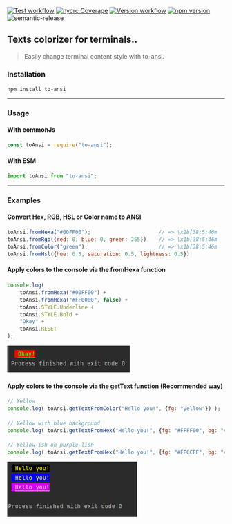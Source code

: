 
[![Test workflow](https://github.com/thimpat/to-ansi/actions/workflows/test.yml/badge.svg)](https://github.com/thimpat/to-ansi/blob/main/README.md)
[![nycrc Coverage](https://img.shields.io/nycrc/thimpat/to-ansi?preferredThreshold=lines)](https://github.com/thimpat/to-ansi/blob/main/README.md)
[![Version workflow](https://github.com/thimpat/to-ansi/actions/workflows/versioning.yml/badge.svg)](https://github.com/thimpat/to-ansi/blob/main/README.md)
[![npm version](https://badge.fury.io/js/to-ansi.svg)](https://www.npmjs.com/package/to-ansi)
<img alt="semantic-release" src="https://img.shields.io/badge/semantic--release-19.0.2-e10079?logo=semantic-release">



## Texts colorizer for terminals..
> 
> Easily change terminal content style with to-ansi.


### Installation

```shell
npm install to-ansi
```


---

### Usage

#### With commonJs

```javascript
const toAnsi = require("to-ansi");
```

#### With ESM

```javascript
import toAnsi from "to-ansi";
```

---

### Examples

#### Convert Hex, RGB, HSL or Color name to ANSI
```javascript
toAnsi.fromHexa("#00FF00");                      // => \x1b[38;5;46m 
toAnsi.fromRgb({red: 0, blue: 0, green: 255})    // => \x1b[38;5;46m 
toAnsi.fromColor("green");                       // => \x1b[38;5;46m
toAnsi.fromHsl({hue: 0.5, saturation: 0.5, lightness: 0.5})
```

#### Apply colors to the console via the **fromHexa** function
```javascript
console.log(
    toAnsi.fromHexa("#00FF00") +
    toAnsi.fromHexa("#FF0000", false) +
    toAnsi.STYLE.Underline +
    toAnsi.STYLE.Bold +
    "Okay" +
    toAnsi.RESET
);

```

![](https://github.com/thimpat/to-ansi/blob/main/docs/images/example-1.png)


#### Apply colors to the console via the **getText** function (Recommended way)

```javascript
// Yellow
console.log( toAnsi.getTextFromColor("Hello you!", {fg: "yellow"}) );

// Yellow with blue background
console.log( toAnsi.getTextFromHex("Hello you!", {fg: "#FFFF00", bg: "#0000FF"}) );

// Yellow-ish on purple-lish
console.log( toAnsi.getTextFromHex("Hello you!", {fg: "#FFCCFF", bg: "#DD00FF", isUnderline: true}) );
```

![img.png](https://github.com/thimpat/to-ansi/blob/main/docs/images/example-2.png)


